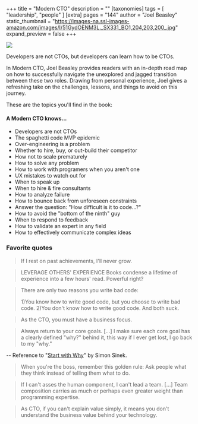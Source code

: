 +++
title = "Modern CTO"
description = ""
[taxonomies]
tags = [ "leadership", "people" ]
[extra]
pages = "144"
author = "Joel Beasley"
static_thumbnail = "https://images-na.ssl-images-amazon.com/images/I/51GydOENM3L._SX331_BO1,204,203,200_.jpg"
expand_preview = false
+++

<a target="_blank" href="https://www.amazon.de/-/en/Joel-Beasley/dp/0692076069/">
    <img border="0" src="https://images-na.ssl-images-amazon.com/images/I/51GydOENM3L._SX331_BO1,204,203,200_.jpg" >
</a>


<!-- more -->

Developers are not CTOs, but developers can learn how to be CTOs.

In Modern CTO, Joel Beasley provides readers with an in-depth road map on how to successfully navigate the unexplored
and jagged transition between these two roles. Drawing from personal experience, Joel gives a refreshing take on the
challenges, lessons, and things to avoid on this journey. 

These are the topics you'll find in the book:

#### A Modern CTO knows...

- Developers are not CTOs
- The spaghetti code MVP epidemic
- Over-engineering is a problem
- Whether to hire, buy, or out-build their competitor
- How not to scale prematurely
- How to solve any problem
- How to work with programers when you aren't one
- UX mistakes to watch out for
- When to speak up
- When to hire & fire consultants
- How to analyze failure
- How to bounce back from unforeseen constraints
- Answer the question: "How difficult is it to code...?"
- How to avoid the "bottom of the ninth" guy
- When to respond to feedback
- How to validate an expert in any field
- How to effectively communicate complex ideas

### Favorite quotes

> If I rest on past achievements, I'll never grow.

> LEVERAGE OTHERS' EXPERIENCE Books condense a lifetime of experience into a few hours' read. Powerful right?

> There are only two reasons you write bad code: 
> 
> 1)You know how to write good code, but you choose to write bad code. 
> 2)You don't know how to write good code. And both suck.

> As the CTO, you must have a business focus. 

> Always return to your core goals. [...] I make sure each core goal has a clearly defined "why?" behind it, this way 
> if I ever get lost, I go back to my "why."

-- Reference to "[Start with Why](/readings/start-with-why)" by Simon Sinek.

> When you're the boss, remember this golden rule: Ask people what they think instead of telling them what to do.

> If I can't asses the human component, I can't lead a team. [...] Team composition carries as much or perhaps even 
> greater weight than programming expertise.
 
> As CTO, if you can't explain value simply, it means you don't understand the business value behind your technology.
